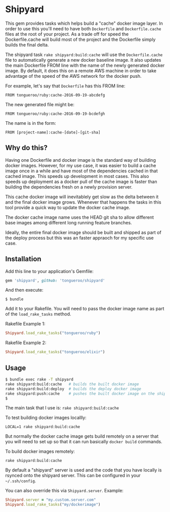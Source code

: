 # Shipyard

This gem provides tasks which helps build a "cache" docker image layer.  In order to use this you'll need to have both `Dockerfile` and `Dockerfile.cache` files at the root of your project.  As a trade off for speed the Dockerfile.cache will build most of the project and the Dockerfile simply builds the final delta.

The shipyard task `rake shipyard:build:cache` will use the `Dockerfile.cache` file to automatically generate a new docker baseline image.  It also updates the main Dockerfile FROM line with the name of the newly generated docker image.  By default, it does this on a remote AWS machine in order to take advantage of the speed of the AWS network for the docker push.

For example, let's say that `Dockerfile` has this FROM line:

```
FROM tongueroo/ruby:cache-2016-09-19-abcdefg
```

The new generated file might be:

```
FROM tongueroo/ruby:cache-2016-09-19-bcdefgh
```

The name is in the form: 

```
FROM [project-name]:cache-[date]-[git-sha]
```

## Why do this?

Having one Dockerfile and docker image is the standard way of building docker images.  However, for my use case, it was easier to build a cache image once in a while and have most of the dependencies cached in that cached image.  This speeds up development in most cases.  This also speeds up deployment as a docker pull of the cache image is faster than building the dependencies fresh on a newly provision server.

This cache docker image will inevitablely get slow as the delta between it and the final docker image grows.  Whenever that happens the tasks in this tool provide a quick way to update the docker cache image.

The docker cache image name uses the HEAD git sha to allow different base images among different long running feature branches.

Ideally, the entire final docker image should be built and shipped as part of the deploy process but this was an faster appraoch for my specific use case.

## Installation

Add this line to your application's Gemfile:

```ruby
gem 'shipyard', github: 'tongueroo/shipyard'
```

And then execute:

    $ bundle

Add it to your Rakefile.  You will need to pass the docker image name as part of the `load_rake_tasks` method.

Rakefile Example 1:

```ruby
Shipyard.load_rake_tasks("tongueroo/ruby")
```

Rakefile Example 2:

```ruby
Shipyard.load_rake_tasks("tongueroo/elixir")
```

## Usage

```bash
$ bundle exec rake -T shipyard
rake shipyard:build:cache   # builds the built docker image
rake shipyard:build:deploy  # builds the deploy docker image
rake shipyard:push:cache    # pushes the built docker image on the shipyard instance to dockerhub
$ 
```

The main task that I use is: `rake shipyard:build:cache`

To test building docker images locallly:

```
LOCAL=1 rake shipyard:build:cache
```

But normally the docker cache image gets build remotely on a server that you will need to set up so that it can run basically `docker build` commands.

To build docker images remotely:

```
rake shipyard:build:cache
```

By default a "shipyard" server is used and the code that you have locally is rsynced onto the shipyard server.  This can be configured in your `~/.ssh/config`.

You can also override this via `Shipyard.server`.  Example:

```ruby
Shipyard.server = "my.custom.server.com"
Shipyard.load_rake_tasks("my/dockerimage")
```
